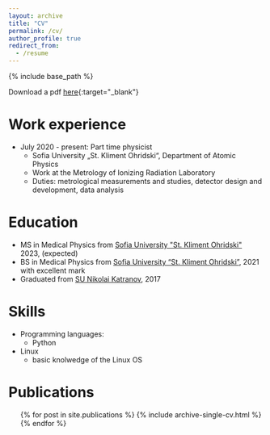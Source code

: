 ```yaml
---
layout: archive
title: "CV"
permalink: /cv/
author_profile: true
redirect_from:
  - /resume
---
```


{% include base_path %}


<!-- <iframe src="../files/CV_Vladislav_Todorov.pdf" width="100%" height="500" frameborder="no" border="0" marginwidth="0" marginheight="0"></iframe> -->

Download a pdf [here](../files/CV_Vladislav_Todorov.pdf){:target="\_blank"}

Work experience
======
* July 2020 - present: Part time physicist
  * Sofia University „St. Kliment Ohridski“, Department of Atomic Physics
  * Work at the Metrology of Ionizing Radiation Laboratory
  * Duties: metrological measurements and studies, detector design and development, data analysis

Education
======
* MS in Medical Physics from [Sofia University "St. Kliment Ohridski"](https://www.uni-sofia.bg/index.php/eng) 2023, (expected)
* BS in Medical Physics from [Sofia University “St. Kliment Ohridski”](https://www.uni-sofia.bg/index.php/eng), 2021 with excellent mark
* Graduated from [SU Nikolai Katranov](http://katranov.com/), 2017

Skills
======
* Programming languages:
  * Python 
* Linux 
  * basic knolwedge of the Linux OS

Publications
======
<ul>{% for post in site.publications %}
    {% include archive-single-cv.html %}
  {% endfor %}</ul>
